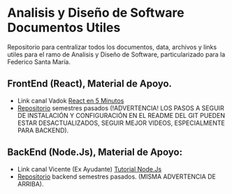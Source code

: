 # Analisis y Diseño de Software Documentos Utiles
Repositorio para centralizar todos los documentos, data, archivos y links utiles para el ramo de Analisis y Diseño de Software, particularizado para la Federico Santa María.

## FrontEnd (React), Material de Apoyo.

* Link canal Vadok [React en 5 Minutos](https://www.youtube.com/playlist?list=PL6STfBHwE5qY4kwEOoWvC1xcDV3p9T0WB)
* [Repositorio](https://github.com/VadokDev/Taller-React-5M) semestres pasados 
(!ADVERTENCIA! LOS PASOS A SEGUIR DE INSTALACIÓN Y CONFIGURACIÓN EN EL README DEL GIT PUEDEN ESTAR DESACTUALIZADOS, SEGUIR MEJOR VIDEOS, ESPECIALMENTE PARA BACKEND).

## BackEnd (Node.Js), Material de Apoyo:

* Link canal Vicente (Ex Ayudante) [Tutorial Node.Js](https://www.youtube.com/watch?v=qJVSf0hdot0&list=PLViSqYOsh7o0vtWYxRQFJoCfAnkCGuNhO&index=1&t=0s)
* [Repositorio](https://github.com/vmanriq/ayudantiaAnalisisyDisenoS) backend semestres pasados. (MISMA ADVERTENCIA DE ARRIBA).

